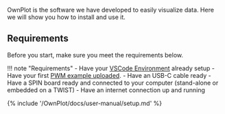 
OwnPlot is the software we have developed to easily visualize data. Here we will show you how to install and use it.


## Requirements

Before you start, make sure you meet the requirements below.

!!! note "Requirements"
     - Have your [VSCode Environment](environment_setup.md#setup-your-work-environment) already setup
     - Have your first [PWM example uploaded](first_example.md).
     - Have an USB-C cable ready
     - Have a SPIN board ready and connected to your computer (stand-alone or embedded on a TWIST)
     - Have an internet connection up and running

 {% include '/OwnPlot/docs/user-manual/setup.md' %}
